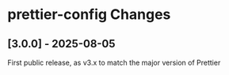 # prettier-config Changes

## \[3.0.0] - 2025-08-05

First public release, as v3.x to match the major version of Prettier
